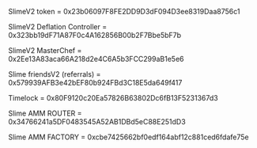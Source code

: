 SlimeV2 token = 0x23b06097F8FE2DD9D3dF094D3ee8319Daa8756c1

SlimeV2 Deflation Controller = 0x323bb19dF71A87F0c4A162856B00b2F7Bbe5bF7b

SlimeV2 MasterChef = 0x2Ee13A83aca66A218d2e4C6A5b3FCC299aB1e5e6

Slime friendsV2 (referrals) = 0x579939AFB3e42bEF80b924FBd3C18E5da649f417

Timelock = 0x80F9120c20Ea57826B63802Dc6fB13F5231367d3

Slime AMM ROUTER = 0x34766241a5DF0483545A52AB1DBd5eC88E251dD3

Slime AMM FACTORY = 0xcbe7425662bf0edf164abf12c881ced6fdafe75e
